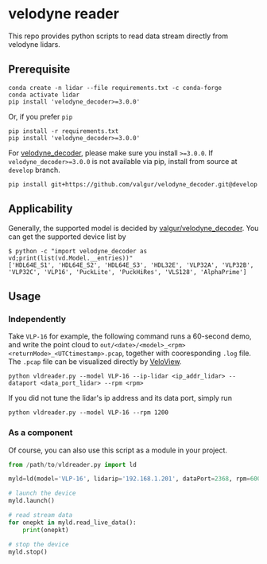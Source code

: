 # velodyne reader

This repo provides python scripts to read data stream directly from velodyne lidars.

## Prerequisite

```shell
conda create -n lidar --file requirements.txt -c conda-forge
conda activate lidar
pip install 'velodyne_decoder>=3.0.0'
```

Or, if you prefer `pip`

```shell
pip install -r requirements.txt
pip install 'velodyne_decoder>=3.0.0'
```

For [velodyne_decoder](https://github.com/valgur/velodyne_decoder#configuration), please make sure you install `>=3.0.0`. If `velodyne_decoder>=3.0.0` is not available via pip, install from source at `develop` branch.

```shell
pip install git+https://github.com/valgur/velodyne_decoder.git@develop
```

## Applicability

Generally, the supported model is decided by [valgur/velodyne_decoder](https://github.com/valgur/velodyne_decoder#configuration). You can get the supported device list by

```shell
$ python -c "import velodyne_decoder as vd;print(list(vd.Model.__entries))"
['HDL64E_S1', 'HDL64E_S2', 'HDL64E_S3', 'HDL32E', 'VLP32A', 'VLP32B', 'VLP32C', 'VLP16', 'PuckLite', 'PuckHiRes', 'VLS128', 'AlphaPrime']
```

## Usage

### Independently

Take `VLP-16` for example, the following command runs a 60-second demo, and write the point cloud to `out/<date>/<model>_<rpm><returnMode>_<UTCtimestamp>.pcap`, together with cooresponding `.log` file. The `.pcap` file can be visualized directly by [VeloView](https://www.paraview.org/VeloView/).

```shell
python vldreader.py --model VLP-16 --ip-lidar <ip_addr_lidar> --dataport <data_port_lidar> --rpm <rpm>
```

If you did not tune the lidar's ip address and its data port, simply run

```shell
python vldreader.py --model VLP-16 --rpm 1200
```

### As a component

Of course, you can also use this script as a module in your project.

```python
from /path/to/vldreader.py import ld

myld=ld(model='VLP-16', lidarip='192.168.1.201', dataPort=2368, rpm=600, returnMode='dual')

# launch the device
myld.launch()

# read stream data
for onepkt in myld.read_live_data():
    print(onepkt)

# stop the device
myld.stop()
```
